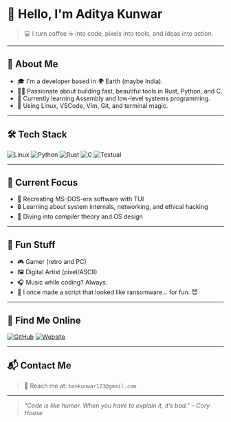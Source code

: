 # 🌌 Hello, I'm Aditya Kunwar

> 💻 I turn coffee ☕ into code, pixels into tools, and ideas into action.

---

## 🧠 About Me

- 🎓 I'm a developer based in 🌍 Earth (maybe India).
- 🧑‍💻 Passionate about building fast, beautiful tools in Rust, Python, and C.
- 📖 Currently learning Assembly and low-level systems programming.
- 🧰 Using Linux, VSCode, Vim, Git, and terminal magic.

---

## 🛠️ Tech Stack

![Linux](https://img.shields.io/badge/Linux-Fedora-05122A?style=for-the-badge&logo=fedora&logoColor=3c6eb4)
![Python](https://img.shields.io/badge/Python-3.x-FFD43B?style=for-the-badge&logo=python&logoColor=darkgreen)
![Rust](https://img.shields.io/badge/Rust-Lang-orange?style=for-the-badge&logo=rust&logoColor=white)
![C](https://img.shields.io/badge/C-Language-blue?style=for-the-badge&logo=c&logoColor=white)
![Textual](https://img.shields.io/badge/Textual-TUI%20Python-5f0f40?style=for-the-badge&logo=python)

---

## 🧪 Current Focus

- 🧩 Recreating MS-DOS-era software with TUI
- 🔒 Learning about system internals, networking, and ethical hacking
- 🧬 Diving into compiler theory and OS design

---

## 🧩 Fun Stuff

- 🎮 Gamer (retro and PC)
- 🖼️ Digital Artist (pixel/ASCII)
- 🎧 Music while coding? Always.
- 🧪 I once made a script that looked like ransomware… for fun. 😈

---

## 🔗 Find Me Online

[![GitHub](https://img.shields.io/badge/GitHub-Profile-171515?style=for-the-badge&logo=github)](https://github.com/devdada123)
[![Website](https://img.shields.io/badge/Portfolio-DarkMode-0e0e0e?style=for-the-badge&logo=firefox-browser&logoColor=white)](https://aditya.github.io)

---

## 📬 Contact Me

> 📧 Reach me at: `bookunwar123@gmail.com`

---

> _"Code is like humor. When you have to explain it, it’s bad." – Cory House_

